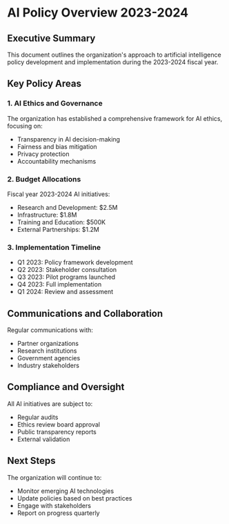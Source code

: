 # AI Policy Overview 2023-2024

## Executive Summary

This document outlines the organization's approach to artificial intelligence policy development and implementation during the 2023-2024 fiscal year.

## Key Policy Areas

### 1. AI Ethics and Governance

The organization has established a comprehensive framework for AI ethics, focusing on:
- Transparency in AI decision-making
- Fairness and bias mitigation
- Privacy protection
- Accountability mechanisms

### 2. Budget Allocations

Fiscal year 2023-2024 AI initiatives:
- Research and Development: $2.5M
- Infrastructure: $1.8M
- Training and Education: $500K
- External Partnerships: $1.2M

### 3. Implementation Timeline

- Q1 2023: Policy framework development
- Q2 2023: Stakeholder consultation
- Q3 2023: Pilot programs launched
- Q4 2023: Full implementation
- Q1 2024: Review and assessment

## Communications and Collaboration

Regular communications with:
- Partner organizations
- Research institutions
- Government agencies
- Industry stakeholders

## Compliance and Oversight

All AI initiatives are subject to:
- Regular audits
- Ethics review board approval
- Public transparency reports
- External validation

## Next Steps

The organization will continue to:
- Monitor emerging AI technologies
- Update policies based on best practices
- Engage with stakeholders
- Report on progress quarterly

